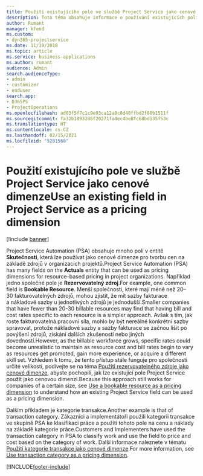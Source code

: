 ```yaml
---
title: Použití existujícího pole ve službě Project Service jako cenové dimenze
description: Toto téma obsahuje informace o používání existujících polí Project Service jako cenových dimenzí.
author: Rumant
manager: kfend
ms.custom:
- dyn365-projectservice
ms.date: 11/19/2018
ms.topic: article
ms.service: business-applications
ms.author: rumant
audience: Admin
search.audienceType:
- admin
- customizer
- enduser
search.app:
- D365PS
- ProjectOperations
ms.openlocfilehash: ad03f5f7c1c9e93ca12a8c8d48ffbd2f80b1511f
ms.sourcegitcommit: fa32b1893286f20271fa4ec4be8fc68bd135f53c
ms.translationtype: HT
ms.contentlocale: cs-CZ
ms.lasthandoff: 02/15/2021
ms.locfileid: "5281560"
---
```

# <a name="use-an-existing-field-in-project-service-as-a-pricing-dimension"></a><span data-ttu-id="cb507-103">Použití existujícího pole ve službě Project Service jako cenové dimenze</span><span class="sxs-lookup"><span data-stu-id="cb507-103">Use an existing field in Project Service as a pricing dimension</span></span>

[!include [banner](../includes/psa-now-project-operations.md)]

<span data-ttu-id="cb507-104">Project Service Automation (PSA) obsahuje mnoho polí v entitě **Skutečnosti**, která lze používat jako cenové dimenze pro tvorbu cen na základě zdrojů v organizacích projektů.</span><span class="sxs-lookup"><span data-stu-id="cb507-104">Project Service Automation (PSA) has many fields on the **Actuals** entity that can be used as pricing dimensions for resource-based pricing in project organizations.</span></span> <span data-ttu-id="cb507-105">Například jedno společné pole je **Rezervovatelný zdroj**.</span><span class="sxs-lookup"><span data-stu-id="cb507-105">For example, one common field is **Bookable Resource**.</span></span> <span data-ttu-id="cb507-106">Menší společnosti, které mají méně než 20–30 fakturovatelných zdrojů, mohou zjistit, že mít sazby fakturace a nákladové sazby u jednotlivých zdrojů je jednodušší.</span><span class="sxs-lookup"><span data-stu-id="cb507-106">Smaller companies that have fewer than 20-30 billable resources may find that having bill and cost rates specific to each resource is a simpler approach.</span></span> <span data-ttu-id="cb507-107">Avšak s tím, jak roste fakturovatelná pracovní síla, mohlo by být nereálné konkrétní sazby spravovat, protože nákladové sazby a sazby fakturace se začnou lišit po povýšení zdrojů, získání dalších zkušeností nebo jiných dovedností.</span><span class="sxs-lookup"><span data-stu-id="cb507-107">However, as the billable workforce grows, specific rates could become unrealistic to maintain as resource cost and bill rates begin to vary as resources get promoted, gain more experience, or acquire a different skill set.</span></span> <span data-ttu-id="cb507-108">Vzhledem k tomu, že tento přístup stále funguje pro společnosti určité velikosti, podívejte se na téma [Použití rezervovatelného zdroje jako cenové dimenze](bookable-resource-pricing-dimension.md), abyste pochopili, jak lze existující pole Project Service použít jako cenovou dimenzi.</span><span class="sxs-lookup"><span data-stu-id="cb507-108">Because this approach still works for companies of a certain size, see [Use a bookable resource as a pricing dimension](bookable-resource-pricing-dimension.md) to understand how an existing Project Service field can be used as a pricing dimension.</span></span>

<span data-ttu-id="cb507-109">Dalším příkladem je kategorie transakce.</span><span class="sxs-lookup"><span data-stu-id="cb507-109">Another example is that of transaction category.</span></span> <span data-ttu-id="cb507-110">Zákazníci a implementátoři použili kategorii transakce ve skupině PSA ke klasifikaci práce a použití tohoto pole na cenu a náklady na základě kategorie práce.</span><span class="sxs-lookup"><span data-stu-id="cb507-110">Customers and Implementers have used the transaction category in PSA to classify work and use the field to price and cost based on the category of work.</span></span> <span data-ttu-id="cb507-111">Další informace naleznete v tématu [Použití kategorie transakce jako cenové dimenze](transaction-category-pricing-dimension.md).</span><span class="sxs-lookup"><span data-stu-id="cb507-111">For more information, see [Use transaction category as a pricing dimension](transaction-category-pricing-dimension.md).</span></span>


[!INCLUDE[footer-include](../includes/footer-banner.md)]